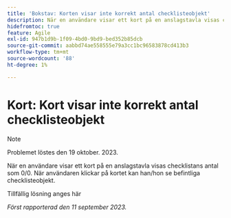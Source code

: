 ```yaml
---
title: 'Bokstav: Korten visar inte korrekt antal checklisteobjekt'
description: När en användare visar ett kort på en anslagstavla visas checklistans antal som 0/0. När användaren klickar på kortet kan han/hon se befintliga checklisteobjekt.
hidefromtoc: true
feature: Agile
exl-id: 947b1d9b-1f09-4bd0-9bd9-bed352b85dcb
source-git-commit: aabbd74ae558555e79a3cc1bc96583878cd413b3
workflow-type: tm+mt
source-wordcount: '88'
ht-degree: 1%

---
```


# Kort: Kort visar inte korrekt antal checklisteobjekt

>[!NOTE]
>
>Problemet löstes den 19 oktober. 2023.

När en användare visar ett kort på en anslagstavla visas checklistans antal som 0/0. När användaren klickar på kortet kan han/hon se befintliga checklisteobjekt.

Tillfällig lösning anges här

_Först rapporterad den 11 september 2023._
